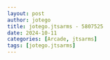 ```yaml
---
layout: post
author: jotego
title: jotego.jtsarms - 5807525
date: 2024-10-11
categories: [Arcade, jtsarms]
tags: [jotego.jtsarms]
---
```


